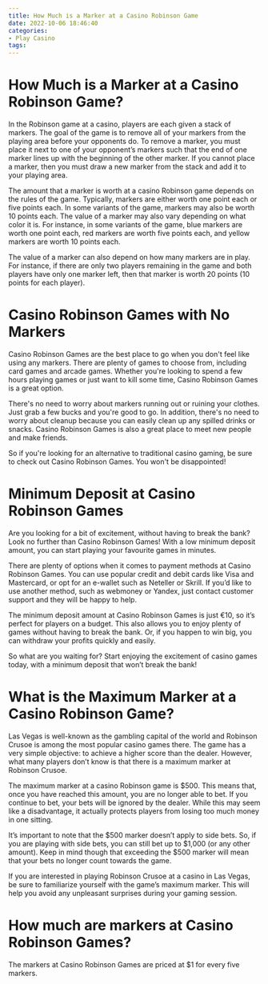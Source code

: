```yaml
---
title: How Much is a Marker at a Casino Robinson Game
date: 2022-10-06 18:46:40
categories:
- Play Casino
tags:
---
```



#  How Much is a Marker at a Casino Robinson Game?

In the Robinson game at a casino, players are each given a stack of markers. The goal of the game is to remove all of your markers from the playing area before your opponents do. To remove a marker, you must place it next to one of your opponent’s markers such that the end of one marker lines up with the beginning of the other marker. If you cannot place a marker, then you must draw a new marker from the stack and add it to your playing area.

The amount that a marker is worth at a casino Robinson game depends on the rules of the game. Typically, markers are either worth one point each or five points each. In some variants of the game, markers may also be worth 10 points each. The value of a marker may also vary depending on what color it is. For instance, in some variants of the game, blue markers are worth one point each, red markers are worth five points each, and yellow markers are worth 10 points each.

The value of a marker can also depend on how many markers are in play. For instance, if there are only two players remaining in the game and both players have only one marker left, then that marker is worth 20 points (10 points for each player).

#  Casino Robinson Games with No Markers

Casino Robinson Games are the best place to go when you don't feel like using any markers. There are plenty of games to choose from, including card games and arcade games. Whether you're looking to spend a few hours playing games or just want to kill some time, Casino Robinson Games is a great option.

There's no need to worry about markers running out or ruining your clothes. Just grab a few bucks and you're good to go. In addition, there's no need to worry about cleanup because you can easily clean up any spilled drinks or snacks. Casino Robinson Games is also a great place to meet new people and make friends.

So if you're looking for an alternative to traditional casino gaming, be sure to check out Casino Robinson Games. You won't be disappointed!

#  Minimum Deposit at Casino Robinson Games

Are you looking for a bit of excitement, without having to break the bank? Look no further than Casino Robinson Games! With a low minimum deposit amount, you can start playing your favourite games in minutes.

There are plenty of options when it comes to payment methods at Casino Robinson Games. You can use popular credit and debit cards like Visa and Mastercard, or opt for an e-wallet such as Neteller or Skrill. If you’d like to use another method, such as webmoney or Yandex, just contact customer support and they will be happy to help.

The minimum deposit amount at Casino Robinson Games is just €10, so it’s perfect for players on a budget. This also allows you to enjoy plenty of games without having to break the bank. Or, if you happen to win big, you can withdraw your profits quickly and easily.

So what are you waiting for? Start enjoying the excitement of casino games today, with a minimum deposit that won’t break the bank!

#  What is the Maximum Marker at a Casino Robinson Game?

Las Vegas is well-known as the gambling capital of the world and Robinson Crusoe is among the most popular casino games there. The game has a very simple objective: to achieve a higher score than the dealer. However, what many players don’t know is that there is a maximum marker at Robinson Crusoe.

The maximum marker at a casino Robinson game is $500. This means that, once you have reached this amount, you are no longer able to bet. If you continue to bet, your bets will be ignored by the dealer. While this may seem like a disadvantage, it actually protects players from losing too much money in one sitting.

It’s important to note that the $500 marker doesn’t apply to side bets. So, if you are playing with side bets, you can still bet up to $1,000 (or any other amount). Keep in mind though that exceeding the $500 marker will mean that your bets no longer count towards the game.

If you are interested in playing Robinson Crusoe at a casino in Las Vegas, be sure to familiarize yourself with the game’s maximum marker. This will help you avoid any unpleasant surprises during your gaming session.

#  How much are markers at Casino Robinson Games?

The markers at Casino Robinson Games are priced at $1 for every five markers.